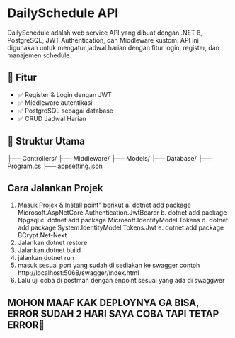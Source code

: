 # DailySchedule API

DailySchedule adalah web service API yang dibuat dengan .NET 8, PostgreSQL, JWT Authentication, dan Middleware kustom. API ini digunakan untuk mengatur jadwal harian dengan fitur login, register, dan manajemen schedule.

## 🚀 Fitur

- ✅ Register & Login dengan JWT
- ✅ Middleware autentikasi
- ✅ PostgreSQL sebagai database
- ✅ CRUD Jadwal Harian

## 📁 Struktur Utama

├── Controllers/
├── Middleware/
├── Models/
├── Database/
├── Program.cs
├── appsetting.json

## Cara Jalankan Projek
1. Masuk Projek & Install point" berikut
   a. dotnet add package Microsoft.AspNetCore.Authentication.JwtBearer
   b. dotnet add package Npgsql
   c. dotnet add package Microsoft.IdentityModel.Tokens
   d. dotnet add package System.IdentityModel.Tokens.Jwt
   e. dotnet add package BCrypt.Net-Next
2. Jalankan dotnet restore
3. Jalankan dotnet build
4. jalankan dotnet run
5. masuk sesuai port yang sudah di sediakan ke swagger
   contoh http://localhost:5068/swagger/index.html
6. Lalu uji coba di postman dengan enpoint sesuai yang ada di swaggwer


## MOHON MAAF KAK DEPLOYNYA GA BISA, ERROR SUDAH 2 HARI SAYA COBA TAPI TETAP ERROR🙏
   
